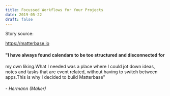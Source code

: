 ```yaml
---
title: Focussed Workflows for Your Projects 
date: 2019-05-22 
draft: false 
---
```


Story source:

https://matterbase.io


#### "I have always found calendars to be too structured and disconnected for
my own liking.What I needed was a place where I could jot down ideas, notes
and tasks that are event related, without having to switch between apps.This
is why I decided to build Matterbase"

###### \- Hermann (Maker)

